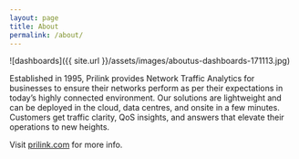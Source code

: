 ```yaml
---
layout: page
title: About
permalink: /about/
---
```


![dashboards]({{ site.url }}/assets/images/aboutus-dashboards-171113.jpg)

Established in 1995, Prilink provides Network Traffic Analytics for businesses to ensure their networks perform as per their expectations in today’s highly connected environment. Our solutions are lightweight and can be deployed in the cloud, data centres, and onsite in a few minutes. Customers get traffic clarity, QoS insights, and answers that elevate their operations to new heights.

Visit [prilink.com](https://prilink.com/) for more info.
